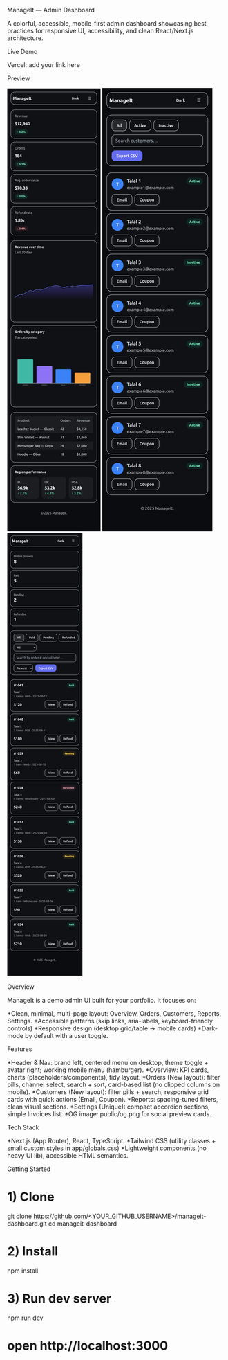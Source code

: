ManageIt — Admin Dashboard

A colorful, accessible, mobile-first admin dashboard showcasing best practices for responsive UI, accessibility, and clean React/Next.js architecture.

Live Demo

Vercel: add your link here

Preview

![Desktop](screenshots/preview-desktop.png)
![Mobile 1](screenshots/preview-mobile-1.png)
![Mobile 2](screenshots/preview-mobile-2.png)

Overview

ManageIt is a demo admin UI built for your portfolio. It focuses on:

*Clean, minimal, multi-page layout: Overview, Orders, Customers, Reports, Settings.
*Accessible patterns (skip links, aria-labels, keyboard-friendly controls)
*Responsive design (desktop grid/table → mobile cards)
*Dark-mode by default with a user toggle.

Features

*Header & Nav: brand left, centered menu on desktop, theme toggle + avatar right; working mobile menu (hamburger).
*Overview: KPI cards, charts (placeholders/components), tidy layout.
*Orders (New layout): filter pills, channel select, search + sort, card-based list (no clipped columns on mobile).
*Customers (New layout): filter pills + search, responsive grid cards with quick actions (Email, Coupon).
*Reports: spacing-tuned filters, clean visual sections.
*Settings (Unique): compact accordion sections, simple Invoices list.
*OG image: public/og.png for social preview cards.

Tech Stack

*Next.js (App Router), React, TypeScript.
*Tailwind CSS (utility classes + small custom styles in app/globals.css)
*Lightweight components (no heavy UI lib), accessible HTML semantics.

Getting Started

# 1) Clone
git clone https://github.com/<YOUR_GITHUB_USERNAME>/manageit-dashboard.git
cd manageit-dashboard

# 2) Install
npm install

# 3) Run dev server
npm run dev
# open http://localhost:3000

